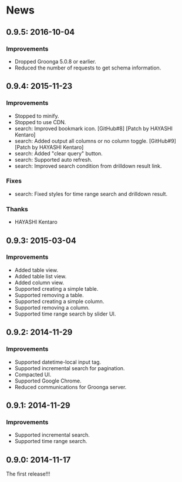 # News

## 0.9.5: 2016-10-04

### Improvements

  * Dropped Groonga 5.0.8 or earlier.
  * Reduced the number of requests to get schema information.

## 0.9.4: 2015-11-23

### Improvements

  * Stopped to minify.
  * Stopped to use CDN.
  * search: Improved bookmark icon.
    [GitHub#8] [Patch by HAYASHI Kentaro]
  * search: Added output all columns or no column toggle.
    [GitHub#9] [Patch by HAYASHI Kentaro]
  * search: Added "clear query" button.
  * search: Supported auto refresh.
  * search: Improved search condition from drilldown result link.

### Fixes

  * search: Fixed styles for time range search and drilldown result.

### Thanks

  * HAYASHI Kentaro

## 0.9.3: 2015-03-04

### Improvements

  * Added table view.
  * Added table list view.
  * Added column view.
  * Supported creating a simple table.
  * Supported removing a table.
  * Supported creating a simple column.
  * Supported removing a column.
  * Supported time range search by slider UI.

## 0.9.2: 2014-11-29

### Improvements

  * Supported datetime-local input tag.
  * Supported incremental search for pagination.
  * Compacted UI.
  * Supported Google Chrome.
  * Reduced communications for Groonga server.

## 0.9.1: 2014-11-29

### Improvements

  * Supported incremental search.
  * Supported time range search.

## 0.9.0: 2014-11-17

The first release!!!
